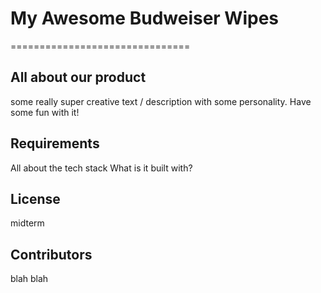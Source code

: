 # My Awesome Budweiser Wipes
===============================

## All about our product
some really super creative text / description with some personality. Have some fun with it!

## Requirements
All about the tech stack What is it built with?

## License
midterm

## Contributors
blah blah

